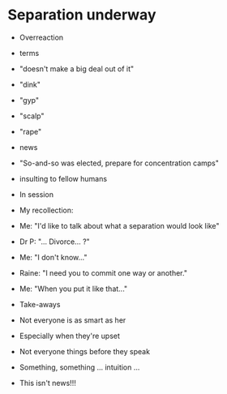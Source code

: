 # Separation underway

- Overreaction
 - terms
  - "doesn't make a big deal out of it"
  - "dink"
  - "gyp"
  - "scalp"
  - "rape"
 - news
  - "So-and-so was elected, prepare for concentration camps"
   - insulting to fellow humans

- In session
 - My recollection:
  - Me: "I'd like to talk about what a separation would look like"
  - Dr P: "... Divorce... ?"
  - Me: "I don't know..."
  - Raine: "I need you to commit one way or another."
  - Me: "When you put it like that..."
 - Take-aways
  - Not everyone is as smart as her
  - Especially when they're upset
  - Not everyone things before they speak
  - Something, something ... intuition ...
  - This isn't news!!!
